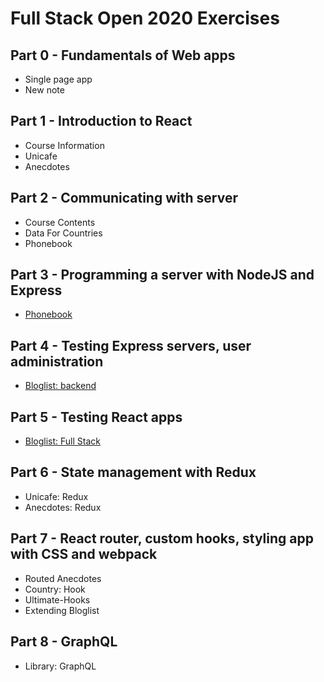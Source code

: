 # Full Stack Open 2020 Exercises

## Part 0 - Fundamentals of Web apps

- Single page app
- New note

## Part 1 - Introduction to React
- Course Information
- Unicafe
- Anecdotes

## Part 2 - Communicating with server
- Course Contents
- Data For Countries
- Phonebook

## Part 3 - Programming a server with NodeJS and Express
- [Phonebook](https://github.com/lightkun10/Phonebook)

## Part 4 - Testing Express servers, user administration
- [Bloglist: backend](https://github.com/lightkun10/Blog-List)

## Part 5 - Testing React apps
- [Bloglist: Full Stack](https://github.com/lightkun10/BlogList-FullStack)

## Part 6 - State management with Redux
- Unicafe: Redux
- Anecdotes: Redux

## Part 7 - React router, custom hooks, styling app with CSS and webpack
- Routed Anecdotes
- Country: Hook
- Ultimate-Hooks
- Extending Bloglist

## Part 8 - GraphQL
- Library: GraphQL
